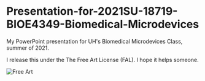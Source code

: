# Presentation-for-2021SU-18719-BIOE4349-Biomedical-Microdevices

My PowerPoint presentation for UH's Biomedical Microdevices Class, summer of 2021.

I release this under the The Free Art License (FAL). I hope it helps someone.

![Free Art](https://upload.wikimedia.org/wikipedia/commons/2/28/Licence_Art_Libre.svg)

